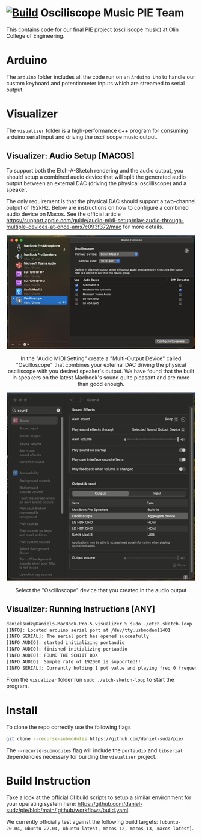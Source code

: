 # [![Build](https://github.com/daniel-sudz/pie/actions/workflows/build.yaml/badge.svg)](https://github.com/daniel-sudz/pie/actions/workflows/build.yaml) Osciliscope Music PIE Team 
This contains code for our final PIE project (osciliscope music) at Olin College of Engineering. 

# Arduino
The ```arduino``` folder includes all the code run on an ```Arduino Uno``` to handle our custom keyboard and potentiometer inputs which are streamed to serial output. 

# Visualizer 
The ```visualizer``` folder is a high-performance c++ program for consuming arduino serial input and driving the osciliscope music output. 

## Visualizer: Audio Setup [MACOS]
To support both the Etch-A-Sketch rendering and the audio output, you should setup a combined audio device that will split the generated audio output between an external DAC (driving the physical oscilliscope) and a speaker. 

The only requirement is that the physical DAC should support a two-channel output of 192kHz. Below are instructions on how to configure a combined audio device on Macos. See the official article https://support.apple.com/guide/audio-midi-setup/play-audio-through-multiple-devices-at-once-ams7c093f372/mac for more details. 

<p align="center">
  <img src="./docs/macos-setup-1.png" width="500"/>
</p>
<p align="center">
  In the "Audio MIDI Setting" create a "Multi-Output Device" called "Oscilloscope" that combines your external DAC driving the physical osciliscope with you desired speaker's output. We have found that the built in speakers on the latest Macbook's sound quite pleasant and are more than good enough. 
</p>

<p align="center">
  <img src="./docs/macos-setup-2.png" width="500"/>
</p>
<p align="center">
  Select the "Oscilloscope" device that you created in the audio output
</p>

## Visualizer: Running Instructions [ANY]

```bash
danielsudz@Daniels-MacBook-Pro-5 visualizer % sudo ./etch-sketch-loop
[INFO]: Located arduino serial port at /dev/tty.usbmodem11401
[INFO SERIAL]: The serial port has opened succesfully
[INFO AUDIO]: started initializing portaudio
[INFO AUDIO]: finished initializing portaudio
[INFO AUDIO]: FOUND THE SCHIIT BOX
[INFO AUDIO]: Sample rate of 192000 is supported!!!
[INFO SERIAL]: Currently holding 1 pot value and playing freq 0 frequency
```

From the `visualizer` folder run `sudo ./etch-sketch-loop` to start the program. 

# Install
To clone the repo correctly use the following flags
```bash 
git clone --recurse-submodules https://github.com/daniel-sudz/pie/
```
The ```--recurse-submodules``` flag will include the ```portaudio``` and ```libserial``` dependencies necessary for building the ```visualizer``` project. 

# Build Instruction
Take a look at the official CI build scripts to setup a similar environment for your operating system here: https://github.com/daniel-sudz/pie/blob/main/.github/workflows/build.yaml.

We currently officially test against the following build targets: `[ubuntu-20.04, ubuntu-22.04, ubuntu-latest, macos-12, macos-13, macos-latest]`.
